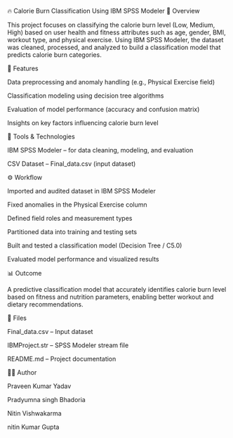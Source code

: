 🔥 Calorie Burn Classification Using IBM SPSS Modeler
📘 Overview

This project focuses on classifying the calorie burn level (Low, Medium, High) based on user health and fitness attributes such as age, gender, BMI, workout type, and physical exercise. Using IBM SPSS Modeler, the dataset was cleaned, processed, and analyzed to build a classification model that predicts calorie burn categories.

🧩 Features

Data preprocessing and anomaly handling (e.g., Physical Exercise field)

Classification modeling using decision tree algorithms

Evaluation of model performance (accuracy and confusion matrix)

Insights on key factors influencing calorie burn level

🧠 Tools & Technologies

IBM SPSS Modeler – for data cleaning, modeling, and evaluation

CSV Dataset – Final_data.csv (input dataset)

⚙️ Workflow

Imported and audited dataset in IBM SPSS Modeler

Fixed anomalies in the Physical Exercise column

Defined field roles and measurement types

Partitioned data into training and testing sets

Built and tested a classification model (Decision Tree / C5.0)

Evaluated model performance and visualized results

📊 Outcome

A predictive classification model that accurately identifies calorie burn level based on fitness and nutrition parameters, enabling better workout and dietary recommendations.

📁 Files

Final_data.csv – Input dataset

IBMProject.str – SPSS Modeler stream file

README.md – Project documentation

👨‍💻 Author

Praveen Kumar Yadav

Pradyumna singh Bhadoria

Nitin Vishwakarma

nitin Kumar Gupta
